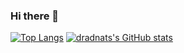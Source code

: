 ### Hi there 👋

<!--
**dradnats1012/dradnats1012** is a ✨ _special_ ✨ repository because its `README.md` (this file) appears on your GitHub profile.

Here are some ideas to get you started:
[![Typing SVG](https://readme-typing-svg.demolab.com/?lines=내 이름은 허준기;Second+line+of+text)](https://git.io/typing-svg)
- 🔭 I’m currently working on ...
- 🌱 I’m currently learning ...
- 👯 I’m looking to collaborate on ...
- 🤔 I’m looking for help with ...
- 💬 Ask me about ...
- 📫 How to reach me: ...
- 😄 Pronouns: ...
- ⚡ Fun fact: ...
-->
[![Top Langs](https://github-readme-stats.vercel.app/api/top-langs/?username=dradnats1012)](https://github.com/anuraghazra/github-readme-stats)
[![dradnats's GitHub stats](https://github-readme-stats.vercel.app/api?username=dradnats1012)](https://github.com/anuraghazra/github-readme-stats)
